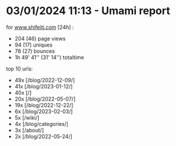 # 03/01/2024 11:13 - Umami report
for www.shifeiti.com [24h] :

 - 204 (46) page views
 - 94 (17) uniques
 - 78 (27) bounces
 - 1h 49' 41'' (31' 14'') totaltime


top 10 urls:
 - 49x [/blog/2022-12-09/]
 - 41x [/blog/2023-01-12/]
 - 40x [/]
 - 20x [/blog/2022-05-07/]
 - 19x [/blog/2022-12-22/]
 - 6x [/blog/2023-02-03/]
 - 5x [/wiki/]
 - 4x [/blog/categories/]
 - 3x [/about/]
 - 2x [/blog/2022-05-24/]


